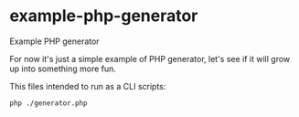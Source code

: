 # example-php-generator
Example PHP generator

For now it's just a simple example of PHP generator, let's see if it will grow up into something more fun.

This files intended to run as a CLI scripts:
```console
php ./generator.php
```